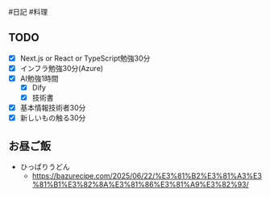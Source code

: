 #日記 #料理 

## TODO
- [x] Next.js or React or TypeScript勉強30分
- [x] インフラ勉強30分(Azure)
- [x] AI勉強1時間
	- [x] Dify
	- [x] 技術書
- [x] 基本情報技術者30分
- [x] 新しいもの触る30分

## お昼ご飯
- ひっぱりうどん
	- https://bazurecipe.com/2025/06/22/%E3%81%B2%E3%81%A3%E3%81%B1%E3%82%8A%E3%81%86%E3%81%A9%E3%82%93/
